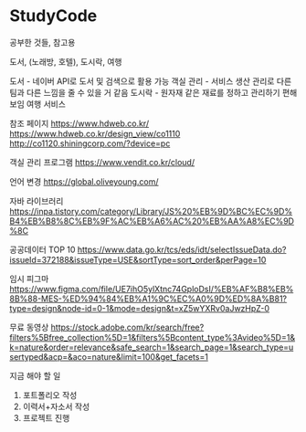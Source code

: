 # StudyCode
공부한 것들, 참고용

도서, (노래방, 호텔), 도시락, 여행

도서 - 네이버 API로 도서 및 검색으로 활용 가능
객실 관리 - 서비스 생산 관리로 다른 팀과 다른 느낌을 줄 수 있을 거 같음
도시락 - 원자재 같은 재료를 정하고 관리하기 편해보임
여행 서비스

참조 페이지
https://www.hdweb.co.kr/
https://www.hdweb.co.kr/design_view/co1110
http://co1120.shiningcorp.com/?device=pc

객실 관리 프로그램
https://www.vendit.co.kr/cloud/

언어 변경
https://global.oliveyoung.com/


자바 라이브러리
https://inpa.tistory.com/category/Library/JS%20%EB%9D%BC%EC%9D%B4%EB%B8%8C%EB%9F%AC%EB%A6%AC%20%EB%AA%A8%EC%9D%8C

공공데이터 TOP 10
https://www.data.go.kr/tcs/eds/idt/selectIssueData.do?issueId=372188&issueType=USE&sortType=sort_order&perPage=10

임시 피그마
https://www.figma.com/file/UE7ihO5ylXtnc74GploDsI/%EB%AF%B8%EB%8B%88-MES-%ED%94%84%EB%A1%9C%EC%A0%9D%ED%8A%B81?type=design&node-id=0-1&mode=design&t=xZ5wYXRv0aJwzHpZ-0

무료 동영상
https://stock.adobe.com/kr/search/free?filters%5Bfree_collection%5D=1&filters%5Bcontent_type%3Avideo%5D=1&k=nature&order=relevance&safe_search=1&search_page=1&search_type=usertyped&acp=&aco=nature&limit=100&get_facets=1


지금 해야 할 일
1. 포트폴리오 작성
2. 이력서+자소서 작성
3. 프로젝트 진행
   
